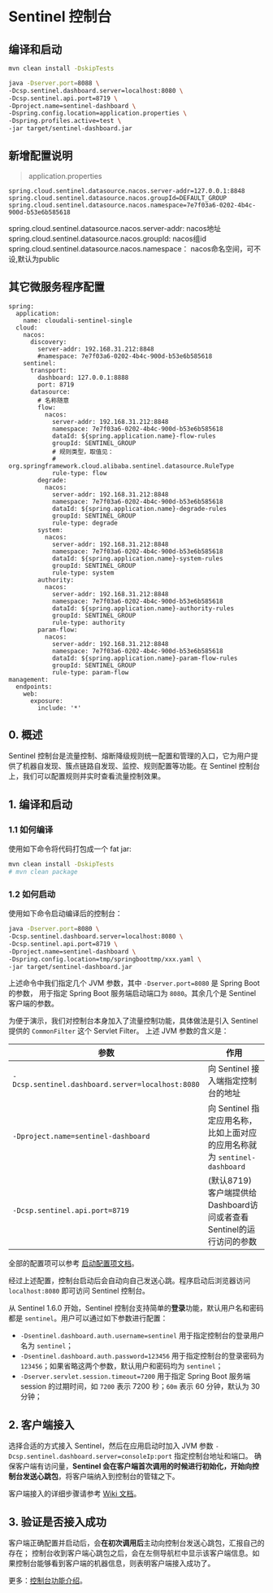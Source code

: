 # Sentinel 控制台

## 编译和启动
```bash
mvn clean install -DskipTests
```
```bash
java -Dserver.port=8088 \
-Dcsp.sentinel.dashboard.server=localhost:8080 \
-Dcsp.sentinel.api.port=8719 \
-Dproject.name=sentinel-dashboard \
-Dspring.config.location=application.properties \
-Dspring.profiles.active=test \
-jar target/sentinel-dashboard.jar
```

## 新增配置说明
> application.properties
```
spring.cloud.sentinel.datasource.nacos.server-addr=127.0.0.1:8848
spring.cloud.sentinel.datasource.nacos.groupId=DEFAULT_GROUP
spring.cloud.sentinel.datasource.nacos.namespace=7e7f03a6-0202-4b4c-900d-b53e6b585618
```
spring.cloud.sentinel.datasource.nacos.server-addr: nacos地址
spring.cloud.sentinel.datasource.nacos.groupId: nacos组id
spring.cloud.sentinel.datasource.nacos.namespace： nacos命名空间，可不设,默认为public


## 其它微服务程序配置
```
spring:
  application:
    name: cloudali-sentinel-single
  cloud:
    nacos:
      discovery:
        server-addr: 192.168.31.212:8848
        #namespace: 7e7f03a6-0202-4b4c-900d-b53e6b585618
    sentinel:
      transport:
        dashboard: 127.0.0.1:8888
        port: 8719
      datasource:
        # 名称随意
        flow:
          nacos:
            server-addr: 192.168.31.212:8848
            namespace: 7e7f03a6-0202-4b4c-900d-b53e6b585618
            dataId: ${spring.application.name}-flow-rules
            groupId: SENTINEL_GROUP
            # 规则类型，取值见：
            # org.springframework.cloud.alibaba.sentinel.datasource.RuleType
            rule-type: flow
        degrade:
          nacos:
            server-addr: 192.168.31.212:8848
            namespace: 7e7f03a6-0202-4b4c-900d-b53e6b585618
            dataId: ${spring.application.name}-degrade-rules
            groupId: SENTINEL_GROUP
            rule-type: degrade
        system:
          nacos:
            server-addr: 192.168.31.212:8848
            namespace: 7e7f03a6-0202-4b4c-900d-b53e6b585618
            dataId: ${spring.application.name}-system-rules
            groupId: SENTINEL_GROUP
            rule-type: system
        authority:
          nacos:
            server-addr: 192.168.31.212:8848
            namespace: 7e7f03a6-0202-4b4c-900d-b53e6b585618
            dataId: ${spring.application.name}-authority-rules
            groupId: SENTINEL_GROUP
            rule-type: authority
        param-flow:
          nacos:
            server-addr: 192.168.31.212:8848
            namespace: 7e7f03a6-0202-4b4c-900d-b53e6b585618
            dataId: ${spring.application.name}-param-flow-rules
            groupId: SENTINEL_GROUP
            rule-type: param-flow
management:
  endpoints:
    web:
      exposure:
        include: '*'
```

## 0. 概述

Sentinel 控制台是流量控制、熔断降级规则统一配置和管理的入口，它为用户提供了机器自发现、簇点链路自发现、监控、规则配置等功能。在 Sentinel 控制台上，我们可以配置规则并实时查看流量控制效果。

## 1. 编译和启动

### 1.1 如何编译

使用如下命令将代码打包成一个 fat jar:

```bash
mvn clean install -DskipTests
# mvn clean package
```

### 1.2 如何启动

使用如下命令启动编译后的控制台：

```bash
java -Dserver.port=8080 \
-Dcsp.sentinel.dashboard.server=localhost:8080 \
-Dcsp.sentinel.api.port=8719 \
-Dproject.name=sentinel-dashboard \
-Dspring.config.location=tmp/springboottmp/xxx.yaml \
-jar target/sentinel-dashboard.jar
```

上述命令中我们指定几个 JVM 参数，其中 `-Dserver.port=8080` 是 Spring Boot 的参数，
用于指定 Spring Boot 服务端启动端口为 `8080`。其余几个是 Sentinel 客户端的参数。

为便于演示，我们对控制台本身加入了流量控制功能，具体做法是引入 Sentinel 提供的 `CommonFilter` 这个 Servlet Filter。
上述 JVM 参数的含义是：

| 参数 | 作用 |
|--------|--------|
|`-Dcsp.sentinel.dashboard.server=localhost:8080`|向 Sentinel 接入端指定控制台的地址|
|`-Dproject.name=sentinel-dashboard`|向 Sentinel 指定应用名称，比如上面对应的应用名称就为 `sentinel-dashboard`|
|`-Dcsp.sentinel.api.port=8719`| (默认8719) 客户端提供给Dashboard访问或者查看Sentinel的运行访问的参数|
全部的配置项可以参考 [启动配置项文档](https://github.com/alibaba/Sentinel/wiki/%E5%90%AF%E5%8A%A8%E9%85%8D%E7%BD%AE%E9%A1%B9)。

经过上述配置，控制台启动后会自动向自己发送心跳。程序启动后浏览器访问 `localhost:8080` 即可访问 Sentinel 控制台。

从 Sentinel 1.6.0 开始，Sentinel 控制台支持简单的**登录**功能，默认用户名和密码都是 `sentinel`。用户可以通过如下参数进行配置：

- `-Dsentinel.dashboard.auth.username=sentinel` 用于指定控制台的登录用户名为 `sentinel`；
- `-Dsentinel.dashboard.auth.password=123456` 用于指定控制台的登录密码为 `123456`；如果省略这两个参数，默认用户和密码均为 `sentinel`；
- `-Dserver.servlet.session.timeout=7200` 用于指定 Spring Boot 服务端 session 的过期时间，如 `7200` 表示 7200 秒；`60m` 表示 60 分钟，默认为 30 分钟；

## 2. 客户端接入

选择合适的方式接入 Sentinel，然后在应用启动时加入 JVM 参数 `-Dcsp.sentinel.dashboard.server=consoleIp:port` 指定控制台地址和端口。
确保客户端有访问量，**Sentinel 会在客户端首次调用的时候进行初始化，开始向控制台发送心跳包**，将客户端纳入到控制台的管辖之下。

客户端接入的详细步骤请参考 [Wiki 文档](https://github.com/alibaba/Sentinel/wiki/%E6%8E%A7%E5%88%B6%E5%8F%B0#3-%E5%AE%A2%E6%88%B7%E7%AB%AF%E6%8E%A5%E5%85%A5%E6%8E%A7%E5%88%B6%E5%8F%B0)。

## 3. 验证是否接入成功

客户端正确配置并启动后，会**在初次调用后**主动向控制台发送心跳包，汇报自己的存在；
控制台收到客户端心跳包之后，会在左侧导航栏中显示该客户端信息。如果控制台能够看到客户端的机器信息，则表明客户端接入成功了。

更多：[控制台功能介绍](./Sentinel_Dashboard_Feature.md)。
